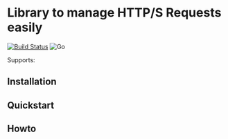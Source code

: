# Library to manage HTTP/S Requests easily

[![Build Status](https://travis-ci.com/dotWicho/requist.svg?token=PpRevLP7pThAyRwppssg&branch=master)](https://travis-ci.com/dotWicho/requist)
![Go](https://github.com/dotWicho/requist/workflows/Go/badge.svg?branch=master)

Supports:

## Installation

## Quickstart

## Howto

